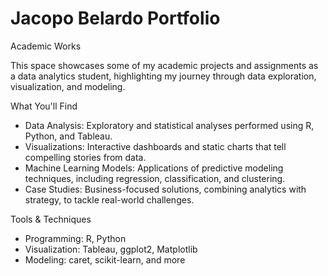 # Jacopo Belardo Portfolio
Academic Works

This space showcases some of my academic projects and assignments as a data analytics student, highlighting my journey through data exploration, visualization, and modeling.

What You'll Find
- Data Analysis: Exploratory and statistical analyses performed using R, Python, and Tableau.
- Visualizations: Interactive dashboards and static charts that tell compelling stories from data.
- Machine Learning Models: Applications of predictive modeling techniques, including regression, classification, and clustering.
- Case Studies: Business-focused solutions, combining analytics with strategy, to tackle real-world challenges.

Tools & Techniques
- Programming: R, Python
- Visualization: Tableau, ggplot2, Matplotlib
- Modeling: caret, scikit-learn, and more
